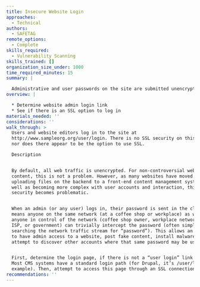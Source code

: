 ```yaml
---
title: Insecure Website Login
approaches:
  - Technical
authors:
  - SAFETAG
remote_options:
  - Complete
skills_required:
  - Vulnerability Scanning
skills_trained: []
organization_size_under: 1000
time_required_minutes: 15
summary: |

  Administrative and user passwords on the site are submitted unencrypted.
overview: |

  * Determine website admin login link
  * See if there is an SSL option to log in
materials_needed: ''
considerations: ''
walk_through: >
  Users and website editors log in to the site at
  http://www.sampleorg.org/user/login. There is no SSL security on this page,
  nor does there appear to be the option to use SSL.

  Description


  By default, all web traffic is unencrypted. For non-controversial website
  content, this is not a problem. However, as many websites have moved from
  uploading files on the backend to a front-end content management system, as
  well as becoming more complex with user accounts and interaction, this lack of
  security becomes problematic.


  When an admin (or any user) logs in, their password is sent in the clear. This
  means anyone on the same network (at a coffee shop or workplace) as well as
  anyone in control of the network (coffee shop owner, workplace network admin,
  ISP, or government) can trivially intercept the password (often simply by
  searching the network traffic stream for “password”). This allows an adversary
  to have admin access to a website, post fake content, install malware, or
  attempt to discover other accounts where that same password may be used.


  First, determine the login page, if there is not a “user login” link visible.
  Most CMS systems have a standard login path (for Drupal, it’s /user/login, for
  example). Then, attempt to access this page through an SSL connection.
recommendations: ''
---
```


